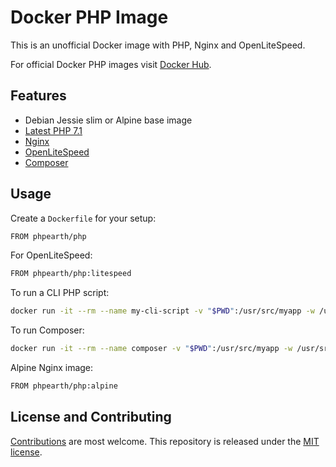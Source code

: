 # Docker PHP Image

This is an unofficial Docker image with PHP, Nginx and OpenLiteSpeed.

For official Docker PHP images visit [Docker Hub](https://hub.docker.com/_/php/).

## Features

* Debian Jessie slim or Alpine base image
* [Latest PHP 7.1](https://php.net)
* [Nginx](https://nginx.org/)
* [OpenLiteSpeed](http://open.litespeedtech.com/)
* [Composer](https://getcomposer.org)

## Usage

Create a `Dockerfile` for your setup:

```bash
FROM phpearth/php
```

For OpenLiteSpeed:

```bash
FROM phpearth/php:litespeed
```

To run a CLI PHP script:

```bash
docker run -it --rm --name my-cli-script -v "$PWD":/usr/src/myapp -w /usr/src/myapp phpearth/php php script.php
```

To run Composer:

```bash
docker run -it --rm --name composer -v "$PWD":/usr/src/myapp -w /usr/src/myapp phpearth/php composer
```

Alpine Nginx image:

```bash
FROM phpearth/php:alpine
```

## License and Contributing

[Contributions](https://github.com/php-earth/docker-php/blob/master/CONTRIBUTING.md) are most welcome. This repository is released under the [MIT license](https://github.com/php-earth/docker-php/blob/master/LICENSE).
